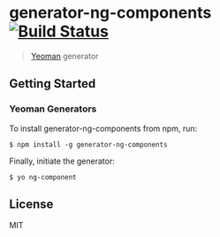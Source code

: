 # generator-ng-components [![Build Status](https://secure.travis-ci.org/DaftMonk/generator-ng-component.png?branch=master)](https://travis-ci.org/DaftMonk/generator-ng-component)

> [Yeoman](http://yeoman.io) generator


## Getting Started

### Yeoman Generators

To install generator-ng-components from npm, run:

```
$ npm install -g generator-ng-components
```

Finally, initiate the generator:

```
$ yo ng-component
```
## License

MIT
